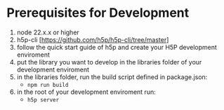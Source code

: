 # Prerequisites for Development

1. node 22.x.x or higher 
2. h5p-cli [https://github.com/h5p/h5p-cli/tree/master]
3. follow the quick start guide of h5p and create your H5P development enviroment 
4. put the library you want to develop in the libraries folder of your development enviroment 
5. in the libraries folder, run the build script defined in package.json:
    - ```npm run build```
6. in the root of your development enviroment run:
    - ```h5p server```

